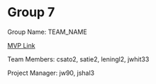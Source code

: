 # Group 7
Group Name: TEAM_NAME

[MVP Link](http://cs196.cs.illinois.edu)

Team Members: csato2, satie2, leningl2, jwhit33

Project Manager: jw90, jshal3

